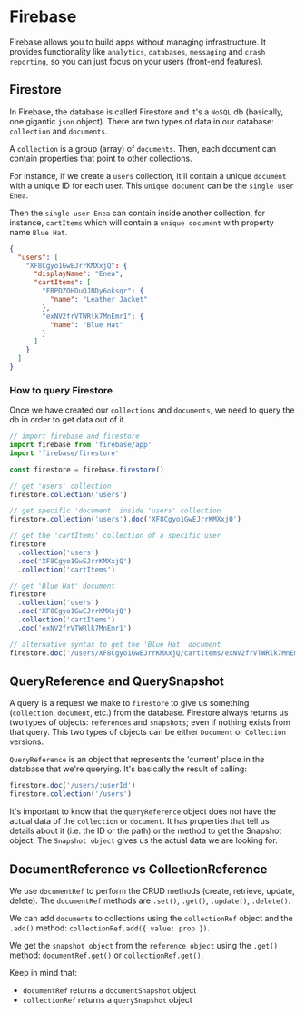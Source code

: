 # Firebase

Firebase allows you to build apps without managing infrastructure.
It provides functionality like `analytics`, `databases`, `messaging` and `crash reporting`,
so you can just focus on your users (front-end features).

## Firestore

In Firebase, the database is called Firestore and it's a `NoSQL` db (basically, one gigantic `json` object).
There are two types of data in our database: `collection` and `documents`.

A `collection` is a group (array) of `documents`.
Then, each document can contain properties that point to other collections.

For instance, if we create a `users` collection, it'll contain a unique `document` with a unique ID for each user.
This `unique document` can be the `single user Enea`.

Then the `single user Enea` can contain inside another collection, for instance, `cartItems` which will contain a `unique document` with property name `Blue Hat`.

```json
{
  "users": [
    "XF8Cgyo1GwEJrrKMXxjQ": {
      "displayName": "Enea",
      "cartItems": [
        "FBPDZOHDuQJBDy6oksqr": {
          "name": "Leather Jacket"
        },
        "exNV2frVTWRlk7MnEmr1": {
          "name": "Blue Hat"
        }
      ]
    }
  ]
}
```

### How to query Firestore

Once we have created our `collections` and `documents`, we need to query the db in order to get data out of it.

```js
// import firebase and firestore
import firebase from 'firebase/app'
import 'firebase/firestore'

const firestore = firebase.firestore()

// get 'users' collection
firestore.collection('users')

// get specific 'document' inside 'users' collection
firestore.collection('users').doc('XF8Cgyo1GwEJrrKMXxjQ')

// get the 'cartItems' collection of a specific user
firestore
  .collection('users')
  .doc('XF8Cgyo1GwEJrrKMXxjQ')
  .collection('cartItems')

// get 'Blue Hat' document
firestore
  .collection('users')
  .doc('XF8Cgyo1GwEJrrKMXxjQ')
  .collection('cartItems')
  .doc('exNV2frVTWRlk7MnEmr1')

// alternative syntax to get the 'Blue Hat' document
firestore.doc('/users/XF8Cgyo1GwEJrrKMXxjQ/cartItems/exNV2frVTWRlk7MnEmr1')
```

## QueryReference and QuerySnapshot

A query is a request we make to `firestore` to give us something (`collection`, `document`, etc.) from the database.
Firestore always returns us two types of objects: `references` and `snapshots`; even if nothing exists from that query.
This two types of objects can be either `Document` or `Collection` versions.

`QueryReference` is an object that represents the 'current' place in the database that we're querying.
It's basically the result of calling:

```js
firestore.doc('/users/:userId')
firestore.collection('/users')
```

It's important to know that the `queryReference` object does not have the actual data of the `collection` or `document`.
It has properties that tell us details about it (i.e. the ID or the path) or the method to get the Snapshot object.
The `Snapshot object` gives us the actual data we are looking for.

## DocumentReference vs CollectionReference

We use `documentRef` to perform the CRUD methods (create, retrieve, update, delete).
The `documentRef` methods are `.set()`, `.get()`, `.update()`, `.delete()`.

We can add `documents` to collections using the `collectionRef` object and the `.add()` method: `collectionRef.add({ value: prop })`.

We get the `snapshot object` from the `reference object` using the `.get()` method: `documentRef.get()` or `collectionRef.get()`.

Keep in mind that:

- `documentRef` returns a `documentSnapshot` object
- `collectionRef` returns a `querySnapshot` object
